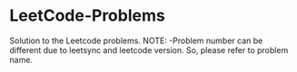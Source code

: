 # LeetCode-Problems
Solution to the Leetcode problems.
NOTE:
-Problem number can be different due to leetsync and leetcode version. So, please refer to problem name.
